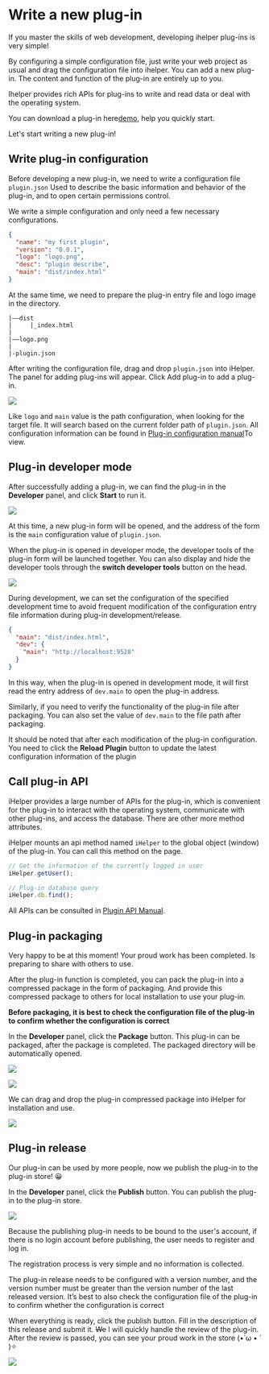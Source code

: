 # Write a new plug-in

If you master the skills of web development, developing ihelper plug-ins is very simple!

By configuring a simple configuration file, just write your web project as usual and drag the configuration file into ihelper. You can add a new plug-in. The content and function of the plug-in are entirely up to you.

Ihelper provides rich APIs for plug-ins to write and read data or deal with the operating system.

You can download a plug-in here[demo](https://ihelper-1253668581.cos.ap-nanjing.myqcloud.com/iHelper-plugin.rar), help you quickly start.

Let's start writing a new plug-in!
## Write plug-in configuration

Before developing a new plug-in, we need to write a configuration file `plugin.json` Used to describe the basic information and behavior of the plug-in, and to open certain permissions control.

We write a simple configuration and only need a few necessary configurations.

```json
{
  "name": "my first plugin",
  "version": "0.0.1",
  "logo": "logo.png",
  "desc": "plugin describe",
  "main": "dist/index.html"
}
```

At the same time, we need to prepare the plug-in entry file and logo image in the directory.

```
|——dist
|     |_index.html
|
|——logo.png
|
|-plugin.json
```

After writing the configuration file, drag and drop `plugin.json` into iHelper. The panel for adding plug-ins will appear. Click Add plug-in to add a plug-in.

![](../../../assets/image/new-plugin/1.png)

Like `logo` and `main` value is the path configuration, when looking for the target file. It will search based on the current folder path of `plugin.json`. All configuration information can be found in [Plug-in configuration manual](./plugin-config.md)To view.

## Plug-in developer mode

After successfully adding a plug-in, we can find the plug-in in the **Developer** panel, and click **Start** to run it.

![](../../../assets/image/new-plugin/2.png)

At this time, a new plug-in form will be opened, and the address of the form is the `main` configuration value of `plugin.json`.

When the plug-in is opened in developer mode, the developer tools of the plug-in form will be launched together. You can also display and hide the developer tools through the **switch developer tools** button on the head.

![](../../../assets/image/new-plugin/2-1.png)

During development, we can set the configuration of the specified development time to avoid frequent modification of the configuration entry file information during plug-in development/release.

```json
{
  "main": "dist/index.html",
  "dev": {
    "main": "http://localhost:9528"
  }
}
```

In this way, when the plug-in is opened in development mode, it will first read the entry address of `dev.main` to open the plug-in address.

Similarly, if you need to verify the functionality of the plug-in file after packaging. You can also set the value of `dev.main` to the file path after packaging.

It should be noted that after each modification of the plug-in configuration. You need to click the **Reload Plugin** button to update the latest configuration information of the plugin

## Call plug-in API

iHelper provides a large number of APIs for the plug-in, which is convenient for the plug-in to interact with the operating system, communicate with other plug-ins, and access the database. There are other more method attributes.

iHelper mounts an api method named `iHelper` to the global object (window) of the plug-in. You can call this method on the page.

```js
// Get the information of the currently logged in user
iHelper.getUser();

// Plug-in database query
iHelper.db.find();
```

All APIs can be consulted in [Plugin API Manual](../../../api/README.md).

## Plug-in packaging

Very happy to be at this moment! Your proud work has been completed. Is preparing to share with others to use.

After the plug-in function is completed, you can pack the plug-in into a compressed package in the form of packaging. And provide this compressed package to others for local installation to use your plug-in.

**Before packaging, it is best to check the configuration file of the plug-in to confirm whether the configuration is correct**

In the **Developer** panel, click the **Package** button. This plug-in can be packaged, after the package is completed. The packaged directory will be automatically opened.

![](../../../assets/image/new-plugin/3.png)

![](../../../assets/image/new-plugin/3-1.png)

We can drag and drop the plug-in compressed package into iHelper for installation and use.

![](../../../assets/image/new-plugin/3-2.png)

## Plug-in release

Our plug-in can be used by more people, now we publish the plug-in to the plug-in store! 😀

In the **Developer** panel, click the **Publish** button. You can publish the plug-in to the plug-in store.

![](../../../assets/image/new-plugin/4.png)

Because the publishing plug-in needs to be bound to the user's account, if there is no login account before publishing, the user needs to register and log in.

The registration process is very simple and no information is collected.

The plug-in release needs to be configured with a version number, and the version number must be greater than the version number of the last released version. It’s best to also check the configuration file of the plug-in to confirm whether the configuration is correct

When everything is ready, click the publish button. Fill in the description of this release and submit it. ~~We~~ I will quickly handle the review of the plug-in. After the review is passed, you can see your proud work in the store (•̀ ω • ́ )✧

![](../../../assets/image/new-plugin/5.png)
